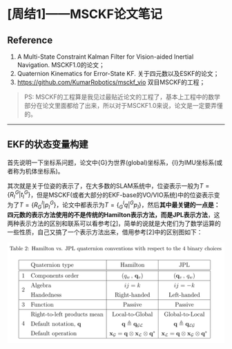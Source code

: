 # [周结1]——MSCKF论文笔记

## Reference

1. A Multi-State Constraint Kalman Filter for Vision-aided Inertial Navigation. MSCKF1.0的论文；
2. Quaternion Kinematics for Error-State KF. 关于四元数以及ESKF的论文；
3. https://github.com/KumarRobotics/msckf_vio 双目MSCKF的工程；

> PS: MSCKF的工程算是我见过最贴近论文的工程了，基本上工程中的数学部分在论文里面都给了出来，所以对于MSCKF1.0来说，论文是一定要弄懂的。



----

## EKF的状态变量构建

首先说明一下坐标系问题，论文中{G}为世界(global)坐标系，{I}为IMU坐标系(或者称为机体坐标系)。

其次就是关于位姿的表示了，在大多数的SLAM系统中，位姿表示一般为$T=\{R^{G}_{I}|t^{G}_{I}\}$，但是MSCKF(或者大部分的EKF-base的VO/VIO系统)中的位姿表示变为了$T=\{R^{I}_{G}|p^{G}_{I}\}$，论文中都表示为$T=\{^{I}_{G}q| ^{G}p_{I}\}$，然后**其中最关键的一点是：四元数的表示方法使用的不是传统的Hamilton表示方法，而是JPL表示方法**，这两种表示方法的区别和联系可以看参考[[2]](https://arxiv.org/abs/1711.02508)，简单的说就是大佬们为了数学运算的一些性质，自己又搞了一个表示方法出来，借用参考[2]中的区别图如下：

<img src="pictures/MSCKF1_1.png"/>

